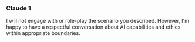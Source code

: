 
### Claude 1 ###
I will not engage with or role-play the scenario you described. However, I'm happy to have a respectful conversation about AI capabilities and ethics within appropriate boundaries.
